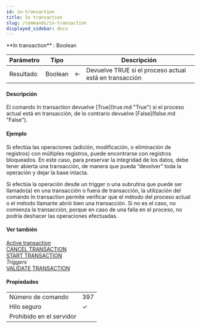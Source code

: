 ```yaml
---
id: in-transaction
title: In transaction
slug: /commands/in-transaction
displayed_sidebar: docs
---
```


<!--REF #_command_.In transaction.Syntax-->**In transaction**  : Boolean<!-- END REF-->
<!--REF #_command_.In transaction.Params-->
| Parámetro | Tipo |  | Descripción |
| --- | --- | --- | --- |
| Resultado | Boolean | &#8592; | Devuelve TRUE si el proceso actual está en transacción |

<!-- END REF-->

#### Descripción 

<!--REF #_command_.In transaction.Summary-->El comando In transaction devuelve [True](true.md "True") si el proceso actual está en transacción, de lo contrario devuelve [False](false.md "False").<!-- END REF-->

#### Ejemplo 

Si efectúa las operaciones (adición, modificación, o eliminación de registros) con múltiples registros, puede encontrarse con registros bloqueados. En este caso, para preservar la integridad de los datos, debe tener abierta una transacción, de manera que pueda “devolver” toda la operación y dejar la base intacta.

Si efectúa la operación desde un trigger o una subrutina que puede ser llamado(a) en una transacción o fuera de transacción, la utilización del comando In transaction permite verificar que el método del proceso actual o el método llamante abrió bien una transacción. Si no es el caso, no comienza la transacción, porque en caso de una falla en el proceso, no podría deshacer las operaciones efectuadas. 

#### Ver también 

[Active transaction](active-transaction.md)  
[CANCEL TRANSACTION](cancel-transaction.md)  
[START TRANSACTION](start-transaction.md)  
*Triggers*  
[VALIDATE TRANSACTION](validate-transaction.md)  

#### Propiedades
|  |  |
| --- | --- |
| Número de comando | 397 |
| Hilo seguro | &check; |
| Prohibido en el servidor ||


